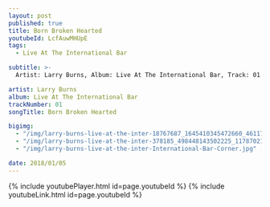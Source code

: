 ```yaml
---
layout: post
published: true
title: Born Broken Hearted
youtubeId: LcfAuwMHUpE
tags:
  - Live At The International Bar

subtitle: >-
  Artist: Larry Burns, Album: Live At The International Bar, Track: 01 , Title: Born Broken Hearted

artist: Larry Burns
album: Live At The International Bar
trackNumber: 01
songTitle: Born Broken Hearted

bigimg:
  - "/img/larry-burns-live-at-the-inter-18767687_1645410345472660_4611724459318311544_n.jpg" : "The International Bar https://www.facebook.com/internationalbardublin/"
  - "/img/larry-burns-live-at-the-inter-378185_498448143502225_1178702186_n.jpg" : "The International Bar https://www.facebook.com/internationalbardublin/"
  - "/img/larry-burns-live-at-the-inter-International-Bar-Corner.jpg" : "The International Bar https://www.facebook.com/internationalbardublin/"

date: 2018/01/05
---
```

{% include youtubePlayer.html id=page.youtubeId %}
{% include youtubeLink.html id=page.youtubeId %}
